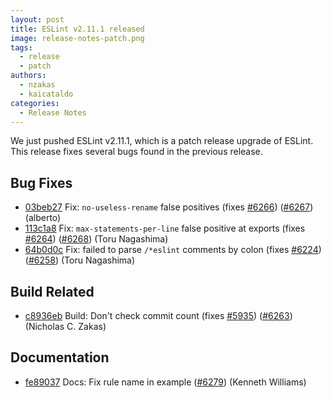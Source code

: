 ```yaml
---
layout: post
title: ESLint v2.11.1 released
image: release-notes-patch.png
tags:
  - release
  - patch
authors:
  - nzakas
  - kaicataldo
categories:
  - Release Notes
---
```


We just pushed ESLint v2.11.1, which is a patch release upgrade of ESLint. This release  fixes several bugs found in the previous release.


## Bug Fixes

* [03beb27](https://github.com/eslint/eslint/commit/03beb27) Fix: `no-useless-rename` false positives (fixes [#6266](https://github.com/eslint/eslint/issues/6266)) ([#6267](https://github.com/eslint/eslint/issues/6267)) (alberto)
* [113c1a8](https://github.com/eslint/eslint/commit/113c1a8) Fix: `max-statements-per-line` false positive at exports (fixes [#6264](https://github.com/eslint/eslint/issues/6264)) ([#6268](https://github.com/eslint/eslint/issues/6268)) (Toru Nagashima)
* [64b0d0c](https://github.com/eslint/eslint/commit/64b0d0c) Fix: failed to parse `/*eslint` comments by colon (fixes [#6224](https://github.com/eslint/eslint/issues/6224)) ([#6258](https://github.com/eslint/eslint/issues/6258)) (Toru Nagashima)

## Build Related

* [c8936eb](https://github.com/eslint/eslint/commit/c8936eb) Build: Don't check commit count (fixes [#5935](https://github.com/eslint/eslint/issues/5935)) ([#6263](https://github.com/eslint/eslint/issues/6263)) (Nicholas C. Zakas)

## Documentation

* [fe89037](https://github.com/eslint/eslint/commit/fe89037) Docs: Fix rule name in example ([#6279](https://github.com/eslint/eslint/issues/6279)) (Kenneth Williams)
